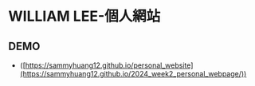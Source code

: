 # WILLIAM LEE-個人網站
## DEMO
- ([https://sammyhuang12.github.io/personal_website](https://sammyhuang12.github.io/2024_week2_personal_webpage/))
